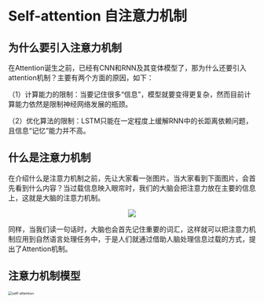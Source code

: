 # Self-attention 自注意力机制

## 为什么要引入注意力机制

在Attention诞生之前，已经有CNN和RNN及其变体模型了，那为什么还要引入attention机制？主要有两个方面的原因，如下：

（1）计算能力的限制：当要记住很多“信息”，模型就要变得更复杂，然而目前计算能力依然是限制神经网络发展的瓶颈。

（2）优化算法的限制：LSTM只能在一定程度上缓解RNN中的长距离依赖问题，且信息“记忆”能力并不高。

## 什么是注意力机制

在介绍什么是注意力机制之前，先让大家看一张图片。当大家看到下面图片，会首先看到什么内容？当过载信息映入眼帘时，我们的大脑会把注意力放在主要的信息上，这就是大脑的注意力机制。

<div align=center>
<img src="./深度学习/03Self-attention/images/04062046.jpg"/>
</div>

同样，当我们读一句话时，大脑也会首先记住重要的词汇，这样就可以把注意力机制应用到自然语言处理任务中，于是人们就通过借助人脑处理信息过载的方式，提出了Attention机制。

## 注意力机制模型

<img src="./深度学习/03Self-attention/images/self-attention.jpg" alt="self-attention" style="zoom:50%;" />